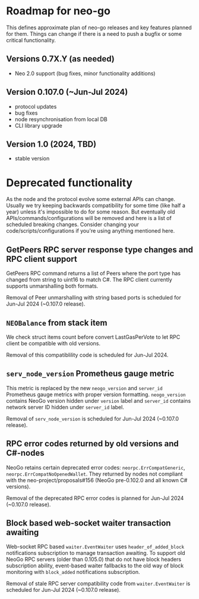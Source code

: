# Roadmap for neo-go

This defines approximate plan of neo-go releases and key features planned for
them. Things can change if there is a need to push a bugfix or some critical
functionality.

## Versions 0.7X.Y (as needed)
* Neo 2.0 support (bug fixes, minor functionality additions)

## Version 0.107.0 (~Jun-Jul 2024)
 * protocol updates
 * bug fixes
 * node resynchronisation from local DB
 * CLI library upgrade

## Version 1.0 (2024, TBD)
 * stable version

# Deprecated functionality

As the node and the protocol evolve some external APIs can change. Usually we
try keeping backwards compatibility for some time (like half a year) unless
it's impossible to do for some reason. But eventually old
APIs/commands/configurations will be removed and here is a list of scheduled
breaking changes. Consider changing your code/scripts/configurations if you're
using anything mentioned here.

## GetPeers RPC server response type changes and RPC client support

GetPeers RPC command returns a list of Peers where the port type has changed from 
string to uint16 to match C#. The RPC client currently supports unmarshalling both
formats. 

Removal of Peer unmarshalling with string based ports is scheduled for Jun-Jul 2024
(~0.107.0 release).

## `NEOBalance` from stack item
 
We check struct items count before convert LastGasPerVote to let RPC client be compatible with
old versions.

Removal of this compatiblility code is scheduled for Jun-Jul 2024.

## `serv_node_version` Prometheus gauge metric

This metric is replaced by the new `neogo_version` and `server_id` Prometheus gauge
metrics with proper version formatting. `neogo_version` contains NeoGo version
hidden under `version` label and `server_id` contains network server ID hidden
under `server_id` label.

Removal of `serv_node_version` is scheduled for Jun-Jul 2024 (~0.107.0 release).

## RPC error codes returned by old versions and C#-nodes 

NeoGo retains certain deprecated error codes: `neorpc.ErrCompatGeneric`, 
`neorpc.ErrCompatNoOpenedWallet`. They returned by nodes not compliant with the 
neo-project/proposals#156 (NeoGo pre-0.102.0 and all known C# versions).

Removal of the deprecated RPC error codes is planned for Jun-Jul 2024 (~0.107.0
release).

## Block based web-socket waiter transaction awaiting

Web-socket RPC based `waiter.EventWaiter` uses `header_of_added_block` notifications
subscription to manage transaction awaiting. To support old NeoGo RPC servers
(older than 0.105.0) that do not have block headers subscription ability,
event-based waiter fallbacks to the old way of block monitoring with
`block_added` notifications subscription.

Removal of stale RPC server compatibility code from `waiter.EventWaiter` is
scheduled for Jun-Jul 2024 (~0.107.0 release).